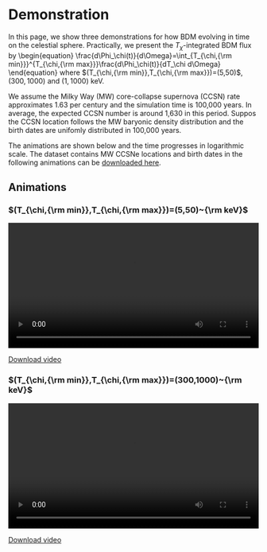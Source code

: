 <script>
window.MathJax = {
  tex: {
    tags: "ams"  // Auto-numbering, AMS based
  }
};
</script>

# Demonstration

In this page, we show three demonstrations for how BDM evolving in time
on the celestial sphere. Practically, we present the $T_\chi$-integrated
BDM flux by
\begin{equation}
\frac{d\Phi_\chi(t)}{d\Omega}=\int_{T_{\chi,{\rm min}}}^{T_{\chi,{\rm max}}}\frac{d\Phi_\chi(t)}{dT_\chi d\Omega}
\end{equation}
where $(T_{\chi,{\rm min}},T_{\chi,{\rm max}})=(5,50)$, $(300,1000)$ and
$(1,1000)$ keV.

We assume the Milky Way (MW) core-collapse supernova (CCSN) rate approximates 1.63 per century
and the simulation time is 100,000 years.
In average, the expected CCSN number is around 1,630 in this period.
Suppos the CCSN location follows the MW baryonic density distribution
and the birth dates are unifomly distributed in 100,000 years.

The animations are shown below and the time progresses in logarithmic scale.
The dataset contains MW CCSNe locations and birth dates in the following animations
can be [downloaded here](../../dat/MW_sne.txt).

## Animations

### $(T_{\chi,{\rm min}},T_{\chi,{\rm max}})=(5,50)~{\rm keV}$

<video controls width="100%">
  <source src="../../anis/5_50keV.mp4" type="video/mp4">
  Your browser does not suppor MP4 playback.
</video>

[Download video](../../anis/5_50keV.mp4)

### $(T_{\chi,{\rm min}},T_{\chi,{\rm max}})=(300,1000)~{\rm keV}$

<video controls width="100%">
  <source src="../../anis/300_1000keV.mp4" type="video/mp4">
  Your browser does not suppor MP4 playback.
</video>

[Download video](../../anis/300_1000keV.mp4)